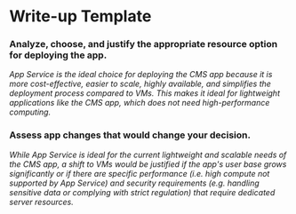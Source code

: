 # Write-up Template

### Analyze, choose, and justify the appropriate resource option for deploying the app.

*App Service is the ideal choice for deploying the CMS app because it is more cost-effective, easier to scale, highly available, and simplifies the deployment process compared to VMs. This makes it ideal for lightweight applications like the CMS app, which does not need high-performance computing.*

### Assess app changes that would change your decision.

*While App Service is ideal for the current lightweight and scalable needs of the CMS app, a shift to VMs would be justified if the app's user base grows significantly or if there are specific performance (i.e. high compute not supported by App Service) and security requirements (e.g. handling sensitive data or complying with strict regulation) that require dedicated server resources.* 

